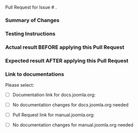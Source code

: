 Pull Request for Issue # .

### Summary of Changes



### Testing Instructions



### Actual result BEFORE applying this Pull Request



### Expected result AFTER applying this Pull Request



### Link to documentations
Please select:
- [ ] Documentation link for docs.joomla.org: <link>
- [ ] No documentation changes for docs.joomla.org needed

- [ ] Pull Request link for manual.joomla.org: <link>
- [ ] No documentation changes for manual.joomla.org needed
